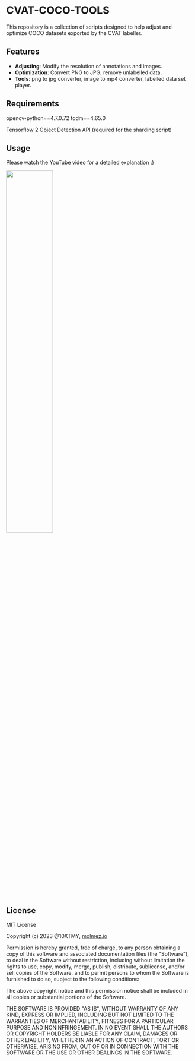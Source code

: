 # CVAT-COCO-TOOLS

This repository is a collection of scripts designed to help adjust and optimize COCO datasets exported by the CVAT labeller.

## Features

- **Adjusting**: Modify the resolution of annotations and images.
- **Optimization**: Convert PNG to JPG, remove unlabelled data.
- **Tools**: png to jpg converter, image to mp4 converter, labelled data set player.

## Requirements

opencv-python==4.7.0.72
tqdm==4.65.0

Tensorflow 2 Object Detection API (required for the sharding script)

## Usage

Please watch the YouTube video for a detailed explanation :)

[<img src="https://img.youtube.com/vi/17yUMMoTRfg/maxresdefault.jpg" width="50%">](https://youtu.be/17yUMMoTRfg)

## License

MIT License

Copyright (c) 2023 @10XTMY, [molmez.io](https://www.molmez.io)

Permission is hereby granted, free of charge, to any person obtaining a copy
of this software and associated documentation files (the "Software"), to deal
in the Software without restriction, including without limitation the rights
to use, copy, modify, merge, publish, distribute, sublicense, and/or sell
copies of the Software, and to permit persons to whom the Software is
furnished to do so, subject to the following conditions:

The above copyright notice and this permission notice shall be included in all
copies or substantial portions of the Software.

THE SOFTWARE IS PROVIDED "AS IS", WITHOUT WARRANTY OF ANY KIND, EXPRESS OR
IMPLIED, INCLUDING BUT NOT LIMITED TO THE WARRANTIES OF MERCHANTABILITY,
FITNESS FOR A PARTICULAR PURPOSE AND NONINFRINGEMENT. IN NO EVENT SHALL THE
AUTHORS OR COPYRIGHT HOLDERS BE LIABLE FOR ANY CLAIM, DAMAGES OR OTHER
LIABILITY, WHETHER IN AN ACTION OF CONTRACT, TORT OR OTHERWISE, ARISING FROM,
OUT OF OR IN CONNECTION WITH THE SOFTWARE OR THE USE OR OTHER DEALINGS IN THE
SOFTWARE.
